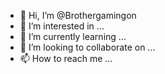 - 👋 Hi, I’m @Brothergamingon
- 👀 I’m interested in ...
- 🌱 I’m currently learning ...
- 💞️ I’m looking to collaborate on ...
- 📫 How to reach me ...

<!---
Brothergamingon/Brothergamingon is a ✨ special ✨ repository because its `README.md` (this file) appears on your GitHub profile.
You can click the Preview link to take a look at your changes.
--->
